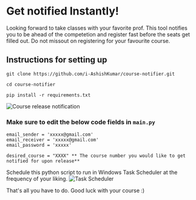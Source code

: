 # Get notified Instantly!
Looking forward to take classes with your favorite prof. This tool notifies you to be ahead of the competetion and register fast before the seats get filled out.
Do not missout on registering for your favourite course.

## Instructions for setting up

`git clone https://github.com/i-AshishKumar/course-notifier.git`

`cd course-notifier`

`pip install -r requirements.txt`

![Course release notification](https://i.ibb.co/GR2Hz2s/course-release-notification.jpg)

### Make sure to edit the below code fields in `main.py`

```
email_sender = 'xxxxx@gmail.com'
email_receiver = 'xxxxx@gmail.com'
email_password = 'xxxxx'
```
```
desired_course = "XXXX" ** The course number you would like to get notified for upon release**
```
Schedule this python script to run in Windows Task Scheduler at the frequency of your liking.
![Task Scheduler](https://i.ibb.co/r2RGVYq/course-task-scheduler.png)

That's all you have to do. Good luck with your course :)